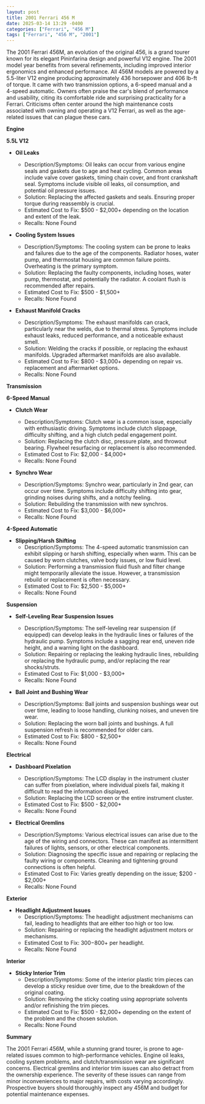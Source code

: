 ```yaml
---
layout: post
title: 2001 Ferrari 456 M
date: 2025-03-14 13:29 -0400
categories: ["Ferrari", "456 M"]
tags: ["Ferrari", "456 M", "2001"]
---
```

The 2001 Ferrari 456M, an evolution of the original 456, is a grand tourer known for its elegant Pininfarina design and powerful V12 engine. The 2001 model year benefits from several refinements, including improved interior ergonomics and enhanced performance. All 456M models are powered by a 5.5-liter V12 engine producing approximately 436 horsepower and 406 lb-ft of torque. It came with two transmission options, a 6-speed manual and a 4-speed automatic. Owners often praise the car's blend of performance and usability, citing its comfortable ride and surprising practicality for a Ferrari. Criticisms often center around the high maintenance costs associated with owning and operating a V12 Ferrari, as well as the age-related issues that can plague these cars.

**Engine**

**5.5L V12**

*   **Oil Leaks**
    *   Description/Symptoms: Oil leaks can occur from various engine seals and gaskets due to age and heat cycling. Common areas include valve cover gaskets, timing chain cover, and front crankshaft seal. Symptoms include visible oil leaks, oil consumption, and potential oil pressure issues.
    *   Solution: Replacing the affected gaskets and seals. Ensuring proper torque during reassembly is crucial.
    *   Estimated Cost to Fix: $500 - $2,000+ depending on the location and extent of the leak.
    *   Recalls: None Found

*   **Cooling System Issues**
    *   Description/Symptoms: The cooling system can be prone to leaks and failures due to the age of the components. Radiator hoses, water pump, and thermostat housing are common failure points. Overheating is the primary symptom.
    *   Solution: Replacing the faulty components, including hoses, water pump, thermostat, and potentially the radiator. A coolant flush is recommended after repairs.
    *   Estimated Cost to Fix: $500 - $1,500+
    *   Recalls: None Found

*   **Exhaust Manifold Cracks**
    *   Description/Symptoms: The exhaust manifolds can crack, particularly near the welds, due to thermal stress. Symptoms include exhaust leaks, reduced performance, and a noticeable exhaust smell.
    *   Solution: Welding the cracks if possible, or replacing the exhaust manifolds. Upgraded aftermarket manifolds are also available.
    *   Estimated Cost to Fix: $800 - $3,000+ depending on repair vs. replacement and aftermarket options.
    *   Recalls: None Found

**Transmission**

**6-Speed Manual**

*   **Clutch Wear**
    *   Description/Symptoms: Clutch wear is a common issue, especially with enthusiastic driving. Symptoms include clutch slippage, difficulty shifting, and a high clutch pedal engagement point.
    *   Solution: Replacing the clutch disc, pressure plate, and throwout bearing. Flywheel resurfacing or replacement is also recommended.
    *   Estimated Cost to Fix: $2,000 - $4,000+
    *   Recalls: None Found

*   **Synchro Wear**
    *   Description/Symptoms: Synchro wear, particularly in 2nd gear, can occur over time. Symptoms include difficulty shifting into gear, grinding noises during shifts, and a notchy feeling.
    *   Solution: Rebuilding the transmission with new synchros.
    *   Estimated Cost to Fix: $3,000 - $6,000+
    *   Recalls: None Found

**4-Speed Automatic**

*   **Slipping/Harsh Shifting**
    *   Description/Symptoms: The 4-speed automatic transmission can exhibit slipping or harsh shifting, especially when warm. This can be caused by worn clutches, valve body issues, or low fluid level.
    *   Solution: Performing a transmission fluid flush and filter change might temporarily alleviate the issue. However, a transmission rebuild or replacement is often necessary.
    *   Estimated Cost to Fix: $2,500 - $5,000+
    *   Recalls: None Found

**Suspension**

*   **Self-Leveling Rear Suspension Issues**
    *   Description/Symptoms: The self-leveling rear suspension (if equipped) can develop leaks in the hydraulic lines or failures of the hydraulic pump. Symptoms include a sagging rear end, uneven ride height, and a warning light on the dashboard.
    *   Solution: Repairing or replacing the leaking hydraulic lines, rebuilding or replacing the hydraulic pump, and/or replacing the rear shocks/struts.
    *   Estimated Cost to Fix: $1,000 - $3,000+
    *   Recalls: None Found

*   **Ball Joint and Bushing Wear**
    *   Description/Symptoms: Ball joints and suspension bushings wear out over time, leading to loose handling, clunking noises, and uneven tire wear.
    *   Solution: Replacing the worn ball joints and bushings. A full suspension refresh is recommended for older cars.
    *   Estimated Cost to Fix: $800 - $2,500+
    *   Recalls: None Found

**Electrical**

*   **Dashboard Pixelation**
    *   Description/Symptoms: The LCD display in the instrument cluster can suffer from pixelation, where individual pixels fail, making it difficult to read the information displayed.
    *   Solution: Replacing the LCD screen or the entire instrument cluster.
    *   Estimated Cost to Fix: $500 - $2,000+
    *   Recalls: None Found

*   **Electrical Gremlins**
    *   Description/Symptoms: Various electrical issues can arise due to the age of the wiring and connectors. These can manifest as intermittent failures of lights, sensors, or other electrical components.
    *   Solution: Diagnosing the specific issue and repairing or replacing the faulty wiring or components. Cleaning and tightening ground connections is often helpful.
    *   Estimated Cost to Fix: Varies greatly depending on the issue; $200 - $2,000+
    *   Recalls: None Found

**Exterior**

*   **Headlight Adjustment Issues**
    *   Description/Symptoms: The headlight adjustment mechanisms can fail, leading to headlights that are either too high or too low.
    *   Solution: Repairing or replacing the headlight adjustment motors or mechanisms.
    *   Estimated Cost to Fix: $300-$800+ per headlight.
    *   Recalls: None Found

**Interior**

*   **Sticky Interior Trim**
    *   Description/Symptoms: Some of the interior plastic trim pieces can develop a sticky residue over time, due to the breakdown of the original coating.
    *   Solution: Removing the sticky coating using appropriate solvents and/or refinishing the trim pieces.
    *   Estimated Cost to Fix: $500 - $2,000+ depending on the extent of the problem and the chosen solution.
    *   Recalls: None Found

**Summary**

The 2001 Ferrari 456M, while a stunning grand tourer, is prone to age-related issues common to high-performance vehicles. Engine oil leaks, cooling system problems, and clutch/transmission wear are significant concerns. Electrical gremlins and interior trim issues can also detract from the ownership experience. The severity of these issues can range from minor inconveniences to major repairs, with costs varying accordingly. Prospective buyers should thoroughly inspect any 456M and budget for potential maintenance expenses.

